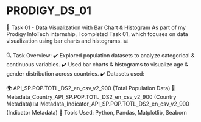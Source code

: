 # PRODIGY_DS_01
📌 Task 01 - Data Visualization with Bar Chart & Histogram
As part of my Prodigy InfoTech internship, I completed Task 01, which focuses on data visualization using bar charts and histograms. 📊

🔍 Task Overview:
✔️ Explored population datasets to analyze categorical & continuous variables.
✔️ Used bar charts & histograms to visualize age & gender distribution across countries.
✔️ Datasets used:

🌍 API_SP.POP.TOTL_DS2_en_csv_v2_900 (Total Population Data)
📄 Metadata_Country_API_SP.POP.TOTL_DS2_en_csv_v2_900 (Country Metadata)
📊 Metadata_Indicator_API_SP.POP.TOTL_DS2_en_csv_v2_900 (Indicator Metadata)
📌 Tools Used: Python, Pandas, Matplotlib, Seaborn
